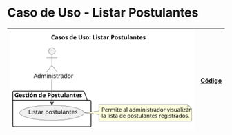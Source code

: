 # Caso de Uso - Listar Postulantes

| ![Diagrama de Clases](/casos_de_uso/imagenes/administrador/Listar_Postulantes.svg) |[Código](/casos_de_uso/diagrama_casos_de_uso/administrador/listar_postulantes/listar_postulantes.puml)|
|------------------------------------------------------------------------------------|---|